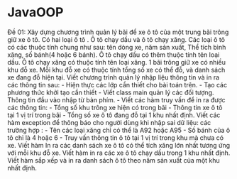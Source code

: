 # JavaOOP
Đề 01:
    Xây dựng chương trình quản lý bãi để xe ô tô của một trung bãi trông giữ xe ô tô. Có hai loại
    ô tô . Ô tô chạy dầu và ô tô chạy xăng. Các loại ô tô có các thuộc tính chung như sau: tên
    dòng xe, năm sản xuất, Thể tích bình xăng, số bánh(4 hoặc 6 bánh). Ô tô chạy dầu có thêm
    thuộc tính tên loại dầu. Ô tô chạy xăng có thuộc tính tên loại xăng.
    1 bãi trông giữ xe có nhiều khu đỗ xe. Mỗi khu đỗ xe có thuộc tính tổng số xe có thể đỗ, và
    danh sách xe đang đỗ hiện tại.
    Viết chương trình quản lý nhập liệu thông tin và in ra các thông tin sau:
    - Hiện thực các lớp cần thiết cho bài toán trên.
    - Tạo các phương thức khởi tạo cần thiết
    - Viết class main quản lý các đối tượng. Thông tin đầu vào nhập từ bàn phím.
    - Viết các hàm truy vấn để in ra được các thông tin:
    - Tổng số khu trông xe hiện có trong bãi
    - Thông tin xe ô tô tại 1 vị trí trong bãi
    - Tổng số xe ô tô đang đỗ tại 1 khu nhất định.
    Viết các hàm exception để thông báo cho người dùng khi nhập sai dữ liệu: các trường hợp :
    - Tên các loại xăng chỉ có thể là A92 hoặc A95
    - Số bánh của ô tô chỉ là 4 hoặc 6
    - Truy vấn thông tin ô tô tại 1 vị trí trong khu mà chưa có xe.
    Viết hàm In ra các danh sách xe ô tô có thể tích xăng lớn nhất tương ứng với mỗi khu đỗ xe.
    Viết hàm in ra các xe ô tô chạy dầu trong 1 khu nhất định.
    Viết hàm sắp xếp và in ra danh sách ô tô theo năm sản xuất của một khu nhất định.
